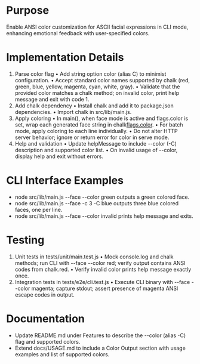 # Purpose
Enable ANSI color customization for ASCII facial expressions in CLI mode, enhancing emotional feedback with user-specified colors.

# Implementation Details
1. Parse color flag
   • Add string option color (alias C) to minimist configuration.
   • Accept standard color names supported by chalk (red, green, blue, yellow, magenta, cyan, white, gray).
   • Validate that the provided color matches a chalk method; on invalid color, print help message and exit with code 1.
2. Add chalk dependency
   • Install chalk and add it to package.json dependencies.
   • Import chalk in src/lib/main.js.
3. Apply coloring
   • In main(), when face mode is active and flags.color is set, wrap each generated face string in chalk[flags.color](face).
   • For batch mode, apply coloring to each line individually.
   • Do not alter HTTP server behavior; ignore or return error for color in serve mode.
4. Help and validation
   • Update helpMessage to include --color (-C) description and supported color list.
   • On invalid usage of --color, display help and exit without errors.

# CLI Interface Examples
- node src/lib/main.js --face --color green
  outputs a green colored face.
- node src/lib/main.js --face -c 3 -C blue
  outputs three blue colored faces, one per line.
- node src/lib/main.js --face --color invalid
  prints help message and exits.

# Testing
1. Unit tests in tests/unit/main.test.js
   • Mock console.log and chalk methods; run CLI with --face --color red; verify output contains ANSI codes from chalk.red.
   • Verify invalid color prints help message exactly once.
2. Integration tests in tests/e2e/cli.test.js
   • Execute CLI binary with --face --color magenta; capture stdout; assert presence of magenta ANSI escape codes in output.

# Documentation
- Update README.md under Features to describe the --color (alias -C) flag and supported colors.
- Extend docs/USAGE.md to include a Color Output section with usage examples and list of supported colors.